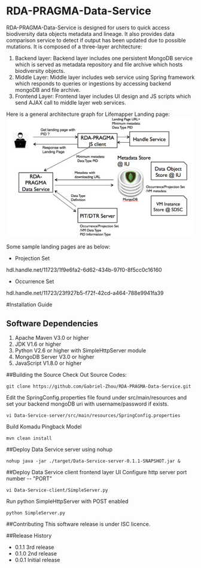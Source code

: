 # RDA-PRAGMA-Data-Service

RDA-PRAGMA-Data-Service is designed for users to quick access biodiversity data objects metadata and lineage. It also provides data comparison service to detect if output has been updated due to possible mutations. It is composed of a three-layer architecture:

1. Backend layer: Backend layer includes one persistent MongoDB service which is served as metadata repository and file archive which hosts biodiversity objects.
2. Middle Layer: Middle layer includes web service using Spring framework which responds to queries or ingestions by accessing backend mongoDB and file archive.
3. Frontend Layer: Frontend layer includes UI design and JS scripts which send AJAX call to middle layer web services.

Here is a general architecture graph for Lifemapper Landing page:
![alt tag](https://raw.githubusercontent.com/Gabriel-Zhou/RDA-PRAGMA-Data-Service/master/docs/architecture.png)

Some sample landing pages are as below:

* Projection Set 

hdl.handle.net/11723/1f9e6fa2-6d62-434b-97f0-8f5cc0c16160

* Occurrence Set 

hdl.handle.net/11723/23f927b5-f72f-42cd-a464-788e9941fa39

#Installation Guide

## Software Dependencies

1. Apache Maven V3.0 or higher
2. JDK V1.6 or higher
3. Python V2.6 or higher with SimpleHttpServer module
4. MongoDB Server V3.0 or higher
5. JavaScript V1.8.0 or higher

##Building the Source
Check Out Source Codes:
```
git clone https://github.com/Gabriel-Zhou/RDA-PRAGMA-Data-Service.git
```
Edit the SpringConfig.properties file found under src/main/resources and set your backend mongoDB uri with username/password if exists.
```
vi Data-Service-server/src/main/resources/SpringConfig.properties
```
Build Komadu Pingback Model
```
mvn clean install
```

##Deploy Data Service server using nohup
```
nohup java -jar ./target/Data-Service-server-0.1.1-SNAPSHOT.jar &
```

##Deploy Data Service client frontend layer UI
Configure http server port number -- "PORT"
```
vi Data-Service-client/SimpleServer.py

```
Run python SimpleHttpServer with POST enabled
```
python SimpleServer.py
```

##Contributing
This software release is under ISC licence.

##Release History
* 0.1.1 3rd release
* 0.1.0 2nd release
* 0.0.1 Initial release 








